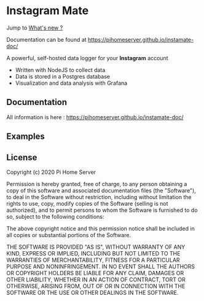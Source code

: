 Instagram Mate
=======================

Jump to [What's new ?](https://github.com/pihomeserver/instamate/blob/master/CHANGELOG.md)

Documentation can be found at https://pihomeserver.github.io/instamate-doc/

A powerful, self-hosted data logger for your **Instagram** account

* Written with NodeJS to collect data
* Data is stored in a Postgres database
* Visualization and data analysis with Grafana


Documentation
-------
All information is here : https://pihomeserver.github.io/instamate-doc/

Examples
-------


License
-------

Copyright (c) 2020 Pi Home Server

Permission is hereby granted, free of charge, to any person obtaining a copy of this software and associated documentation files (the "Software"), to deal in the Software without restriction, including without limitation the rights to use, copy, modify copies of the Software (selling is not authorized), and to permit persons to whom the Software is furnished to do so, subject to the following conditions:

The above copyright notice and this permission notice shall be included in all copies or substantial portions of the Software.

THE SOFTWARE IS PROVIDED "AS IS", WITHOUT WARRANTY OF ANY KIND, EXPRESS OR IMPLIED, INCLUDING BUT NOT LIMITED TO THE WARRANTIES OF MERCHANTABILITY, FITNESS FOR A PARTICULAR PURPOSE AND NONINFRINGEMENT. IN NO EVENT SHALL THE AUTHORS OR COPYRIGHT HOLDERS BE LIABLE FOR ANY CLAIM, DAMAGES OR OTHER LIABILITY, WHETHER IN AN ACTION OF CONTRACT, TORT OR OTHERWISE, ARISING FROM, OUT OF OR IN CONNECTION WITH THE SOFTWARE OR THE USE OR OTHER DEALINGS IN THE SOFTWARE.
